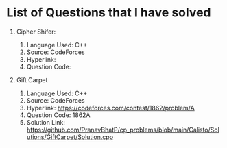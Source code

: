 # List of Questions that I have solved

1. Cipher Shifer:
	1. Language Used: C++
	2. Source: CodeForces
	3. Hyperlink: 
	4. Question Code:
	
2. Gift Carpet
	1. Language Used: C++
	2. Source: CodeForces
	3. Hyperlink: https://codeforces.com/contest/1862/problem/A
	4. Question Code: 1862A
	5. Solution Link: https://github.com/PranavBhatP/cp_problems/blob/main/Calisto/Solutions/GiftCarpet/Solution.cpp
